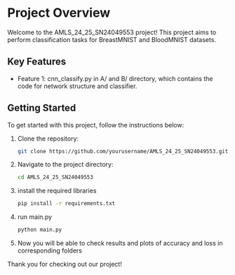 # Project Overview

Welcome to the AMLS_24_25_SN24049553 project! This project aims to perform classification tasks for BreastMNIST and BloodMNIST datasets.

## Key Features
- Feature 1: cnn_classify.py in A/ and B/ directory, which contains the code for network structure and classifier.

## Getting Started
To get started with this project, follow the instructions below:
1. Clone the repository:
    ```sh
    git clone https://github.com/yourusername/AMLS_24_25_SN24049553.git
    ```
2. Navigate to the project directory:
    ```sh
    cd AMLS_24_25_SN24049553
    ```
3. install the required libraries
    ```sh
    pip install -r requirements.txt
    ```
4. run main.py
    ```sh
    python main.py
    ```
5. Now you will be able to check results and plots of accuracy and loss in corresponding folders


Thank you for checking out our project!